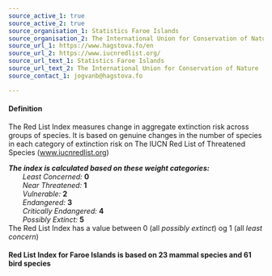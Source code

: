```yaml
---
source_active_1: true
source_active_2: true
source_organisation_1: Statistics Faroe Islands
source_organisation_2: The International Union for Conservation of Nature
source_url_1: https://www.hagstova.fo/en
source_url_2: https://www.iucnredlist.org/
source_url_text_1: Statistics Faroe Islands
source_url_text_2: The International Union for Conservation of Nature
source_contact_1: jogvanb@hagstova.fo

---
```

#### Definition 
The Red List Index measures change in aggregate extinction risk across groups of species. It is based on genuine changes in the number of species in each category of extinction risk on The IUCN Red List of Threatened Species (www.iucnredlist.org)

***The index is calculated based on these weight categories:***   
  *Least Concerned:*  **0**   
  *Near Threatened:*  **1**   
  *Vulnerable:*  **2**   
  *Endangered:*  **3**   
  *Critically Endangered:*  **4**   
  *Possibly Extinct:*  **5**   
The Red List Index has a value between 0 (all *possibly extinct*) og 1 (all *least concern*)  

#### Red List Index for Faroe Islands is based on 23 mammal species and 61 bird species
